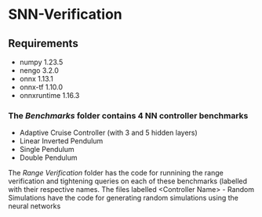 # SNN-Verification
## Requirements
- numpy                     1.23.5
- nengo                     3.2.0
- onnx                      1.13.1
- onnx-tf                   1.10.0
- onnxruntime               1.16.3

### The *Benchmarks* folder contains 4 NN controller benchmarks
- Adaptive Cruise Controller (with 3 and 5 hidden layers)
- Linear Inverted Pendulum
- Single Pendulum
- Double Pendulum

The *Range Verification* folder has the code for runnining the range verification and tightening queries on each of these benchmarks (labelled with their respective names. The files labelled \<Controller Name\> - Random Simulations have the code for generating random simulations using the neural networks
